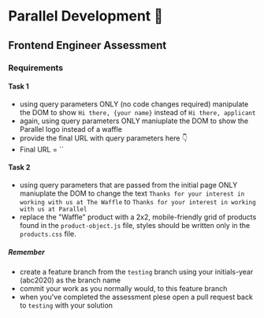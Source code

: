 # Parallel Development 🍃

## Frontend Engineer Assessment

### Requirements

#### Task 1
- using query parameters ONLY (no code changes required) manipulate the DOM to show `Hi there, {your name}` instead of `Hi there, applicant`
- again, using query parameters ONLY maniuplate the DOM to show the Parallel logo instead of a waffle
- provide the final URL with query parameters here 👇
- Final URL = ``

#### Task 2
- using query parameters that are passed from the initial page ONLY maniuplate the DOM to change the text `Thanks for your interest in working with us at The Waffle` to `Thanks for your interest in working with us at Parallel`
- replace the "Waffle" product with a 2x2, mobile-friendly grid of products found in the `product-object.js` file, styles should be written only in the `products.css` file. 

##### Remember
- create a feature branch from the `testing` branch using your initials-year (abc2020) as the branch name
- commit your work as you normally would, to this feature branch
- when you've completed the assessment plese open a pull request back to `testing` with your solution
